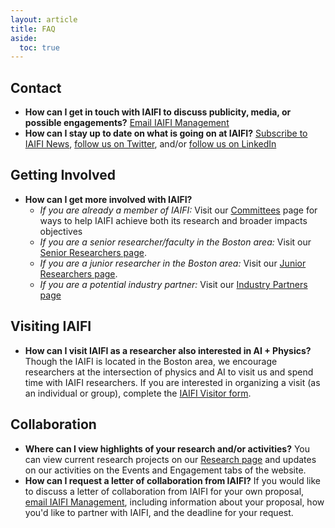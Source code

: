 ```yaml
---
layout: article
title: FAQ
aside:
  toc: true
---
```



## Contact
  * **How can I get in touch with IAIFI to discuss publicity, media, or possible engagements?** [Email IAIFI Management](mailto:iaifi@mit.edu)
  * **How can I stay up to date on what is going on at IAIFI?** [Subscribe to IAIFI News](http://mailman.mit.edu/mailman/listinfo/iaifi-news), [follow us on Twitter](https://twitter.com/iaifi_news), and/or [follow us on LinkedIn](https://www.linkedin.com/company/iaifi)

## Getting Involved

* **How can I get more involved with IAIFI?** 
  * *If you are already a member of IAIFI:* Visit our [Committees](/committees.html) page for ways to help IAIFI achieve both its research and broader impacts objectives
  * *If you are a senior researcher/faculty in the Boston area:* Visit our [Senior Researchers page](/senior-researchers.html).
  * *If you are a junior researcher in the Boston area:* Visit our [Junior Researchers page](/junior-researchers.html).
  * *If you are a potential industry partner:* Visit our [Industry Partners page](/industry-partners.html)

## Visiting IAIFI

* **How can I visit IAIFI as a researcher also interested in AI + Physics?** Though the IAIFI is located in the Boston area, we encourage researchers at the intersection of physics and AI to visit us and spend time with IAIFI researchers. If you are interested in organizing a visit (as an individual or group), complete the [IAIFI Visitor form](/visitors.html).

## Collaboration

 * **Where can I view highlights of your research and/or activities?** You can view current research projects on our [Research page](/research.html) and updates on our activities on the Events and Engagement tabs of the website.
* **How can I request a letter of collaboration from IAIFI?** If you would like to discuss a letter of collaboration from IAIFI for your own proposal, [email IAIFI Management](mailto:iaifi-management@mit.edu), including information about your proposal, how you'd like to partner with IAIFI, and the deadline for your request.